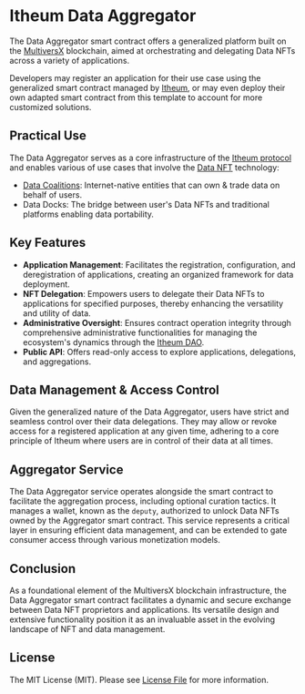 # Itheum Data Aggregator

The Data Aggregator smart contract offers a generalized platform built on the [MultiversX](https://multiversx.com) blockchain, aimed at orchestrating and delegating Data NFTs across a variety of applications.

Developers may register an application for their use case using the generalized smart contract managed by [Itheum](https://itheum.io), or may even deploy their own adapted smart contract from this template to account for more customized solutions.

## Practical Use

The Data Aggregator serves as a core infrastructure of the [Itheum protocol](https://docs.itheum.io/) and enables various of use cases that involve the [Data NFT](https://docs.itheum.io/product-docs/product/data-nft) technology:

- [Data Coalitions](https://www.itheum.io/product#coaliation-daos): Internet-native entities that can own & trade data on behalf of users.
- Data Docks: The bridge between user's Data NFTs and traditional platforms enabling data portability.

## Key Features

- **Application Management**: Facilitates the registration, configuration, and deregistration of applications, creating an organized framework for data deployment.
- **NFT Delegation**: Empowers users to delegate their Data NFTs to applications for specified purposes, thereby enhancing the versatility and utility of data.
- **Administrative Oversight**: Ensures contract operation integrity through comprehensive administrative functionalities for managing the ecosystem's dynamics through the [Itheum DAO](https://docs.itheum.io/product-docs/protocol/governance).
- **Public API**: Offers read-only access to explore applications, delegations, and aggregations.

## Data Management & Access Control

Given the generalized nature of the Data Aggregator, users have strict and seamless control over their data delegations. They may allow or revoke access for a registered application at any given time, adhering to a core principle of Itheum where users are in control of their data at all times.

## Aggregator Service

The Data Aggregator service operates alongside the smart contract to facilitate the aggregation process, including optional curation tactics. It manages a wallet, known as the `deputy`, authorized to unlock Data NFTs owned by the Aggregator smart contract. This service represents a critical layer in ensuring efficient data management, and can be extended to gate consumer access through various monetization models.

## Conclusion

As a foundational element of the MultiversX blockchain infrastructure, the Data Aggregator smart contract facilitates a dynamic and secure exchange between Data NFT proprietors and applications. Its versatile design and extensive functionality position it as an invaluable asset in the evolving landscape of NFT and data management.

## License

The MIT License (MIT). Please see [License File](LICENSE) for more information.
